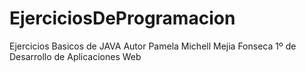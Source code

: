 # EjerciciosDeProgramacion
Ejercicios Basicos de JAVA
Autor Pamela Michell Mejia Fonseca 
1º de Desarrollo de Aplicaciones Web 

